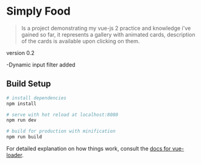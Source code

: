 # Simply Food

> Is a project demonstrating my vue-js 2 practice and knowledge i've gained so far, it represents a gallery with animated cards, description of the cards is available upon clicking on them.

version 0.2

-Dynamic input filter added

## Build Setup

``` bash
# install dependencies
npm install

# serve with hot reload at localhost:8080
npm run dev

# build for production with minification
npm run build
```

For detailed explanation on how things work, consult the [docs for vue-loader](http://vuejs.github.io/vue-loader).

